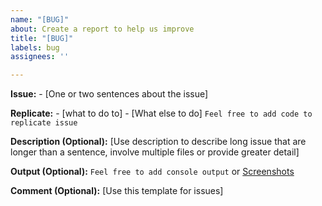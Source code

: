 ```yaml
---
name: "[BUG]"
about: Create a report to help us improve
title: "[BUG]"
labels: bug
assignees: ''

---
```


**Issue:** 
    - [One or two sentences about the issue]

**Replicate:**
    - [what to do to]
    - [What else to do]
    ```
        Feel free to add code to replicate issue
    ```

**Description (Optional):**
    [Use description to describe long issue that are longer than a sentence, involve multiple files or provide greater detail]

**Output (Optional):**
    ```
        Feel free to add console output
    ```
    or 
    [Screenshots](image.png)

**Comment (Optional):**
    [Use this template for issues]
